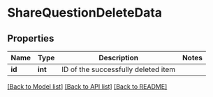 # ShareQuestionDeleteData

## Properties
Name | Type | Description | Notes
------------ | ------------- | ------------- | -------------
**id** | **int** | ID of the successfully deleted item | 

[[Back to Model list]](../README.md#documentation-for-models) [[Back to API list]](../README.md#documentation-for-api-endpoints) [[Back to README]](../README.md)



